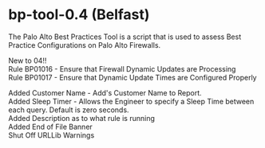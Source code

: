 # bp-tool-0.4 (Belfast)

The Palo Alto Best Practices Tool is a script that is used to assess Best Practice Configurations on Palo Alto Firewalls.

New to 04!! <br>
Rule BP01016 - Ensure that Firewall Dynamic Updates are Processing <br>
Rule BP01017 - Ensure that Dynamic Update Times are Configured Properly <br>

Added Customer Name - Add's Customer Name to Report. <br>
Added Sleep Timer - Allows the Engineer to specify a Sleep Time between each query. Default is zero seconds. <br>
Added Description as to what rule is running <br>
Added End of File Banner <br>
Shut Off URLLib Warnings <br>
